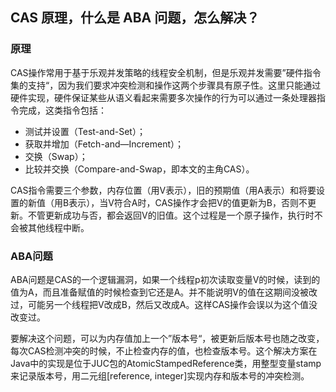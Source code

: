 ## CAS 原理，什么是 ABA 问题，怎么解决？
### 原理
CAS操作常用于基于乐观并发策略的线程安全机制，但是乐观并发需要”硬件指令集的支持“，因为我们要求冲突检测和操作这两个步骤具有原子性。这里只能通过硬件实现，硬件保证某些从语义看起来需要多次操作的行为可以通过一条处理器指令完成，这类指令包括：

- 测试并设置（Test-and-Set）；
- 获取并增加（Fetch-and—Increment）；
- 交换（Swap）；
- 比较并交换（Compare-and-Swap，即本文的主角CAS）。

CAS指令需要三个参数，内存位置（用V表示），旧的预期值（用A表示）和将要设置的新值（用B表示），当V符合A时，CAS操作才会把V的值更新为B，否则不更新。不管更新成功与否，都会返回V的旧值。这个过程是一个原子操作，执行时不会被其他线程中断。

### ABA问题
ABA问题是CAS的一个逻辑漏洞，如果一个线程p初次读取变量V的时候，读到的值为A，而且准备赋值的时候检查到它还是A。并不能说明V的值在这期间没被改过，可能另一个线程把V改成B，然后又改成A。这样CAS操作会误以为这个值没改变过。

要解决这个问题，可以为内存值加上一个”版本号“，被更新后版本号也随之改变，每次CAS检测冲突的时候，不止检查内存的值，也检查版本号。这个解决方案在Java中的实现是位于JUC包的AtomicStampedReference类，用整型变量stamp来记录版本号，用二元组[reference, integer]实现内存和版本号的冲突检测。